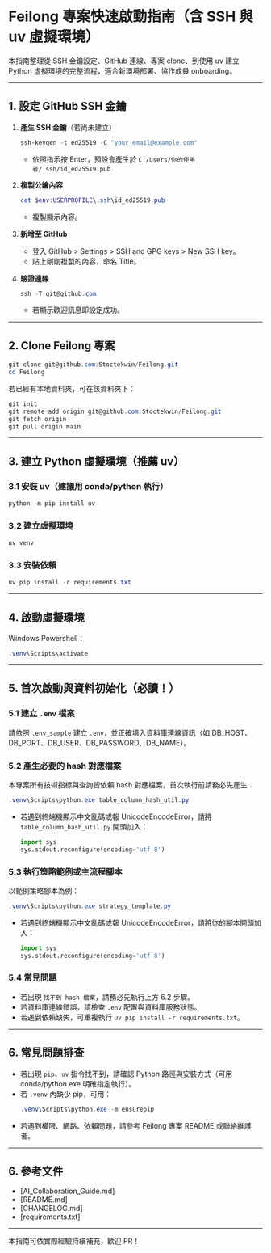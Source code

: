 # Feilong 專案快速啟動指南（含 SSH 與 uv 虛擬環境）

本指南整理從 SSH 金鑰設定、GitHub 連線、專案 clone、到使用 uv 建立 Python 虛擬環境的完整流程，適合新環境部署、協作成員 onboarding。

---

## 1. 設定 GitHub SSH 金鑰

1. **產生 SSH 金鑰**（若尚未建立）
   ```powershell
   ssh-keygen -t ed25519 -C "your_email@example.com"
   ```
   - 依照指示按 Enter，預設會產生於 `C:/Users/你的使用者/.ssh/id_ed25519.pub`

2. **複製公鑰內容**
   ```powershell
   cat $env:USERPROFILE\.ssh\id_ed25519.pub
   ```
   - 複製顯示內容。

3. **新增至 GitHub**
   - 登入 GitHub > Settings > SSH and GPG keys > New SSH key。
   - 貼上剛剛複製的內容，命名 Title。

4. **驗證連線**
   ```powershell
   ssh -T git@github.com
   ```
   - 若顯示歡迎訊息即設定成功。

---

## 2. Clone Feilong 專案

```powershell
git clone git@github.com:Stoctekwin/Feilong.git
cd Feilong
```

若已經有本地資料夾，可在該資料夾下：
```powershell
git init
git remote add origin git@github.com:Stoctekwin/Feilong.git
git fetch origin
git pull origin main
```

---

## 3. 建立 Python 虛擬環境（推薦 uv）

### 3.1 安裝 uv（建議用 conda/python 執行）
```powershell
python -m pip install uv
```

### 3.2 建立虛擬環境
```powershell
uv venv
```

### 3.3 安裝依賴
```powershell
uv pip install -r requirements.txt
```

---

## 4. 啟動虛擬環境

Windows Powershell：
```powershell
.venv\Scripts\activate
```

---

## 5. 首次啟動與資料初始化（**必讀！**）

### 5.1 建立 `.env` 檔案
請依照 `.env_sample` 建立 `.env`，並正確填入資料庫連線資訊（如 DB_HOST、DB_PORT、DB_USER、DB_PASSWORD、DB_NAME）。

### 5.2 產生必要的 hash 對應檔案
本專案所有技術指標與查詢皆依賴 hash 對應檔案，首次執行前請務必先產生：
```powershell
.venv\Scripts\python.exe table_column_hash_util.py
```
- 若遇到終端機顯示中文亂碼或報 UnicodeEncodeError，請將 `table_column_hash_util.py` 開頭加入：
  ```python
  import sys
  sys.stdout.reconfigure(encoding='utf-8')
  ```

### 5.3 執行策略範例或主流程腳本
以範例策略腳本為例：
```powershell
.venv\Scripts\python.exe strategy_template.py
```
- 若遇到終端機顯示中文亂碼或報 UnicodeEncodeError，請將你的腳本開頭加入：
  ```python
  import sys
  sys.stdout.reconfigure(encoding='utf-8')
  ```

### 5.4 常見問題
- 若出現 `找不到 hash 檔案`，請務必先執行上方 6.2 步驟。
- 若資料庫連線錯誤，請檢查 `.env` 配置與資料庫服務狀態。
- 若遇到依賴缺失，可重複執行 `uv pip install -r requirements.txt`。

---

## 6. 常見問題排查
- 若出現 `pip`、`uv` 指令找不到，請確認 Python 路徑與安裝方式（可用 conda/python.exe 明確指定執行）。
- 若 `.venv` 內缺少 pip，可用：
  ```powershell
  .venv\Scripts\python.exe -m ensurepip
  ```
- 若遇到權限、網路、依賴問題，請參考 Feilong 專案 README 或聯絡維護者。

---

## 6. 參考文件
- [AI_Collaboration_Guide.md]
- [README.md]
- [CHANGELOG.md]
- [requirements.txt]

---

本指南可依實際經驗持續補充，歡迎 PR！
